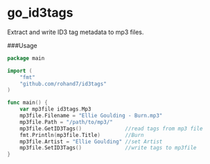 # go_id3tags

Extract and write ID3 tag metadata to mp3 files.

###Usage

``` go
package main

import (
	"fmt"
	"github.com/rohand7/id3tags"
)

func main() {
	var mp3file id3tags.Mp3
	mp3file.Filename = "Ellie Goulding - Burn.mp3"
	mp3file.Path = "/path/to/mp3/"
	mp3file.GetID3Tags()              //read tags from mp3 file
	fmt.Println(mp3file.Title)        //Burn
	mp3file.Artist = "Ellie Goulding" //set Artist
	mp3file.SetID3Tags()              //write tags to mp3file
}
```
